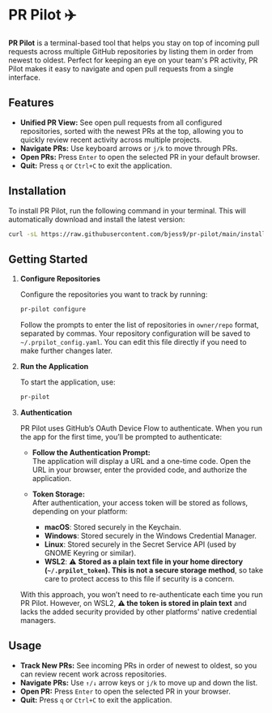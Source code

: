 # PR Pilot ✈️

**PR Pilot** is a terminal-based tool that helps you stay on top of incoming pull requests across multiple GitHub repositories by listing them in order from newest to oldest. Perfect for keeping an eye on your team's PR activity, PR Pilot makes it easy to navigate and open pull requests from a single interface.

## Features

- **Unified PR View:** See open pull requests from all configured repositories, sorted with the newest PRs at the top, allowing you to quickly review recent activity across multiple projects.
- **Navigate PRs:** Use keyboard arrows or `j/k` to move through PRs.
- **Open PRs:** Press `Enter` to open the selected PR in your default browser.
- **Quit:** Press `q` or `Ctrl+C` to exit the application.

## Installation

To install PR Pilot, run the following command in your terminal. This will automatically download and install the latest version:

```bash
curl -sL https://raw.githubusercontent.com/bjess9/pr-pilot/main/install.sh | bash
```

## Getting Started

1. **Configure Repositories**

    Configure the repositories you want to track by running:

    ```bash
    pr-pilot configure
    ```

    Follow the prompts to enter the list of repositories in `owner/repo` format, separated by commas. Your repository configuration will be saved to `~/.prpilot_config.yaml`. You can edit this file directly if you need to make further changes later.

2. **Run the Application**

    To start the application, use:

    ```bash
    pr-pilot
    ```

3. **Authentication**

   PR Pilot uses GitHub’s OAuth Device Flow to authenticate. When you run the app for the first time, you’ll be prompted to authenticate:

   - **Follow the Authentication Prompt:**  
     The application will display a URL and a one-time code. Open the URL in your browser, enter the provided code, and authorize the application.

   - **Token Storage:**  
     After authentication, your access token will be stored as follows, depending on your platform:

     - **macOS**: Stored securely in the Keychain.
     - **Windows**: Stored securely in the Windows Credential Manager.
     - **Linux**: Stored securely in the Secret Service API (used by GNOME Keyring or similar).
     - **WSL2**: ⚠️ **Stored as a plain text file in your home directory (`~/.prpilot_token`). This is not a secure storage method**, so take care to protect access to this file if security is a concern.

   With this approach, you won’t need to re-authenticate each time you run PR Pilot. However, on WSL2, **⚠️ the token is stored in plain text** and lacks the added security provided by other platforms' native credential managers.

## Usage

- **Track New PRs:** See incoming PRs in order of newest to oldest, so you can review recent work across repositories.
- **Navigate PRs:** Use `↑/↓` arrow keys or `j/k` to move up and down the list.
- **Open PR:** Press `Enter` to open the selected PR in your browser.
- **Quit:** Press `q` or `Ctrl+C` to exit the application.
